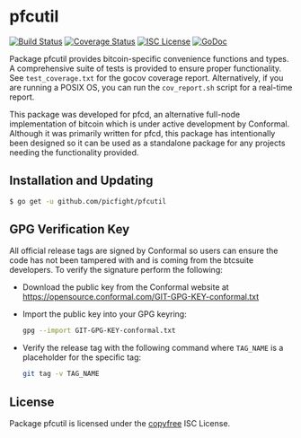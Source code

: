pfcutil
=======

[![Build Status](http://img.shields.io/travis/picfight/pfcutil.svg)](https://travis-ci.org/picfight/pfcutil)
[![Coverage Status](http://img.shields.io/coveralls/picfight/pfcutil.svg)](https://coveralls.io/r/picfight/pfcutil?branch=master)
[![ISC License](http://img.shields.io/badge/license-ISC-blue.svg)](http://copyfree.org)
[![GoDoc](http://img.shields.io/badge/godoc-reference-blue.svg)](http://godoc.org/github.com/picfight/pfcutil)

Package pfcutil provides bitcoin-specific convenience functions and types.
A comprehensive suite of tests is provided to ensure proper functionality.  See
`test_coverage.txt` for the gocov coverage report.  Alternatively, if you are
running a POSIX OS, you can run the `cov_report.sh` script for a real-time
report.

This package was developed for pfcd, an alternative full-node implementation of
bitcoin which is under active development by Conformal.  Although it was
primarily written for pfcd, this package has intentionally been designed so it
can be used as a standalone package for any projects needing the functionality
provided.

## Installation and Updating

```bash
$ go get -u github.com/picfight/pfcutil
```

## GPG Verification Key

All official release tags are signed by Conformal so users can ensure the code
has not been tampered with and is coming from the btcsuite developers.  To
verify the signature perform the following:

- Download the public key from the Conformal website at
  https://opensource.conformal.com/GIT-GPG-KEY-conformal.txt

- Import the public key into your GPG keyring:
  ```bash
  gpg --import GIT-GPG-KEY-conformal.txt
  ```

- Verify the release tag with the following command where `TAG_NAME` is a
  placeholder for the specific tag:
  ```bash
  git tag -v TAG_NAME
  ```

## License

Package pfcutil is licensed under the [copyfree](http://copyfree.org) ISC
License.
